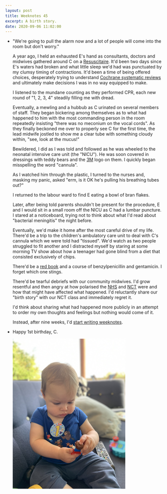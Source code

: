 ```yaml
---
layout: post
title: Weeknotes 45
excerpt: A birth story.
date: 2020-09-06 11:02:00
---
```

*   "We're going to pull the alarm now and a lot of people will come into the room but don't worry."

    A year ago, I held an exhausted E's hand as consultants, doctors and midwives gathered around C on a [Resuscitaire](https://www.draeger.com/en_uk/Products/Resuscitaire). It'd been two days since E's waters had broken and what little sleep we'd had was punctuated by my clumsy timing of contractions. It'd been a time of being offered choices, desperately trying to understand [Cochrane systematic reviews](https://www.cochranelibrary.com/cdsr/about-cdsr) and ultimately make decisions I was in no way equipped to make.

    I listened to the mundane counting as they performed CPR, each new round of "1, 2, 3, 4" steadily filling me with dread.

    Eventually, a mewling and a hubbub as C urinated on several members of staff. They began bickering among themselves as to what had happened to him with the most commanding person in the room repeatedly insisting "there was no meconium on the vocal cords". As they finally beckoned me over to properly see C for the first time, the lead midwife jostled to show me a clear tube with something cloudy within, "see, look at the mucus!"

    Bewildered, I did as I was told and followed as he was wheeled to the neonatal intensive care unit (the "NICU"). He was soon covered in dressings with teddy bears and the [3M](https://www.3m.co.uk/3M/en_GB/company-uk/) logo on them. I quickly began misspelling the word "cannula".

    As I watched him through the plastic, I turned to the nurses and, masking my panic, asked "erm, is it OK he's pulling his breathing tubes out?"

    I returned to the labour ward to find E eating a bowl of bran flakes.

    Later, after being told parents shouldn't be present for the procedure, E and I would sit in a small room off the NICU as C had a lumbar puncture. I stared at a noticeboard, trying not to think about what I'd read about "bacterial meningitis" the night before.

    Eventually, we'd make it home after the most careful drive of my life. There'd be a trip to the children's ambulatory care unit to deal with C's cannula which we were told had "tissued". We'd watch as two people struggled to fit another and I distracted myself by staring at some morning TV show about how a teenager had gone blind from a diet that consisted exclusively of chips.

    There'd be a [red book](https://www.nhs.uk/conditions/pregnancy-and-baby/baby-reviews/) and a course of benzylpenicillin and gentamicin. I forget which one stings.

    There'd be tearful debriefs with our community midwives. I'd grow resentful and then angry at how polarised the [NHS](https://www.nhs.uk) and [NCT](https://www.nct.org.uk) were and how that might have affected what happened. I'd reluctantly share our "birth story" with our NCT class and immediately regret it.

    I'd think about sharing what had happened more publicly in an attempt to order my own thoughts and feelings but nothing would come of it.

    Instead, after nine weeks, I'd [start writing weeknotes](/2019/11/04/weeknotes-1/).

*   Happy 1st birthday, C.

    <p class="center"><img src="/i/c.jpg" width="360" height="480" alt></p>
